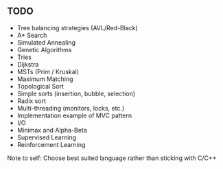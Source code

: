 ## TODO
- Tree balancing strategies (AVL/Red-Black)
- A* Search
- Simulated Annealing
- Genetic Algorithms
- Tries
- Dijkstra
- MSTs (Prim / Kruskal)
- Maximum Matching
- Topological Sort
- Simple sorts (insertion, bubble, selection)
- Radix sort
- Multi-threading (monitors, locks, etc.)
- Implementation example of MVC pattern
- I/O
- Minimax and Alpha-Beta
- Supervised Learning
- Reinforcement Learning

Note to self: Choose best suited language rather than sticking with C/C++